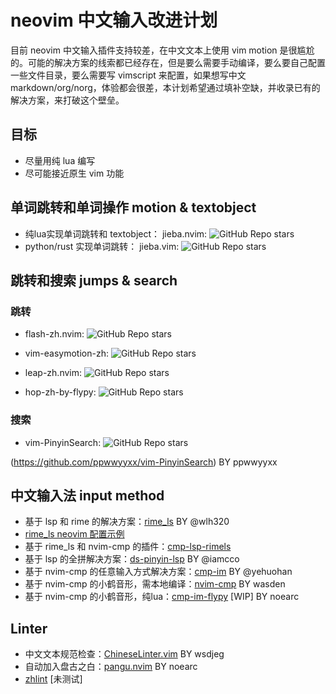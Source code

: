 # neovim 中文输入改进计划

目前 neovim 中文输入插件支持较差，在中文文本上使用 vim motion 是很尴尬的。可能的解决方案的线索都已经存在，但是要么需要手动编译，要么要自己配置一些文件目录，要么需要写 vimscript 来配置，如果想写中文 markdown/org/norg，体验都会很差，本计划希望通过填补空缺，并收录已有的解决方案，来打破这个壁垒。

## 目标

- 尽量用纯 lua 编写
- 尽可能接近原生 vim 功能

## 单词跳转和单词操作 motion & textobject

- 纯lua实现单词跳转和 textobject：
jieba.nvim: ![GitHub Repo stars](https://img.shields.io/github/stars/noearc/jieba.nvim)
- python/rust 实现单词跳转：
jieba.vim: ![GitHub Repo stars](https://img.shields.io/github/stars/kkew3/jieba.vim)

## 跳转和搜索 jumps & search

### 跳转

- flash-zh.nvim: ![GitHub Repo stars](https://img.shields.io/github/stars/rainzm/flash-zh.nvim)

- vim-easymotion-zh:
![GitHub Repo stars](https://img.shields.io/github/stars/zzhirong/vim-easymotion-zh)
- leap-zh.nvim:
![GitHub Repo stars](https://img.shields.io/github/stars/noearc/leap-zh.nvim)
- hop-zh-by-flypy: ![GitHub Repo stars](https://img.shields.io/github/stars/zzhirong/hop-zh-by-flypy)

### 搜索

- vim-PinyinSearch: ![GitHub Repo stars](https://img.shields.io/github/stars/ppwwyyxx/vim-PinyinSearch)

(<https://github.com/ppwwyyxx/vim-PinyinSearch>) BY ppwwyyxx

## 中文输入法 input method

- 基于 lsp 和 rime 的解决方案：[rime_ls](https://github.com/wlh320/rime-ls) BY @wlh320
- [rime_ls neovim 配置示例](https://github.com/wlh320/rime-ls/blob/master/doc/nvim.md)
- 基于 rime_ls 和 nvim-cmp 的插件：[cmp-lsp-rimels](https://github.com/liubianshi/cmp-lsp-rimels)
- 基于 lsp 的全拼解决方案：[ds-pinyin-lsp](https://github.com/iamcco/ds-pinyin-lsp) BY @iamcco
- 基于 nvim-cmp 的任意输入方式解决方案：[cmp-im](https://github.com/yehuohan/cmp-im) BY @yehuohan
- 基于 nvim-cmp 的小鹤音形，需本地编译：[nvim-cmp](https://github.com/wasden/cmp-flypy.nvim) BY wasden
- 基于 nvim-cmp 的小鹤音形，纯lua：[cmp-im-flypy](https://github.com/noearc/cmp-im-flypy) [WIP] BY noearc

## Linter

- 中文文本规范检查：[ChineseLinter.vim](https://github.com/wsdjeg/ChineseLinter.vim) BY wsdjeg
- 自动加入盘古之白：[pangu.nvim](https://github.com/noearc/pangu.nvim) BY noearc
- [zhlint](https://github.com/zhlint-project/zhlint) [未测试]
